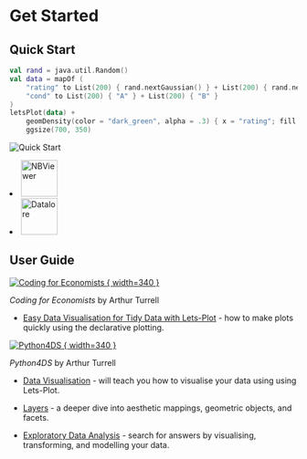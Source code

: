 # Get Started


## Quick Start

```kotlin
val rand = java.util.Random()
val data = mapOf (
    "rating" to List(200) { rand.nextGaussian() } + List(200) { rand.nextGaussian() * 1.5 + 1.5 },
    "cond" to List(200) { "A" } + List(200) { "B" }
)
letsPlot(data) +
    geomDensity(color = "dark_green", alpha = .3) { x = "rating"; fill = "cond" } +
    ggsize(700, 350)
```

![Quick Start](quickstart.png)

<list columns="5">
    <li>
        <a href="https://nbviewer.org/github/JetBrains/lets-plot-kotlin/blob/master/docs/examples/jupyter-notebooks/quickstart.ipynb">
            <img alt="NBViewer" src="jupyter.svg" height="64"/>
        </a>
    </li>
    <li>
        <a href="https://datalore.jetbrains.com/report/static/HZqq77cegYd.E7get_WnChZ/aTA9lQnPkRwdCzT6uy95GZ">
            <img alt="Datalore" src="datalore.svg" height="64"/>
        </a>
    </li>
</list>


## User Guide

[![Coding for Economists](coding_for_economists.png) { width=340 }](https://aeturrell.github.io/coding-for-economists)

*Coding for Economists* by Arthur Turrell

- [Easy Data Visualisation for Tidy Data with Lets-Plot](https://aeturrell.github.io/coding-for-economists/vis-letsplot.html) - how to make plots quickly using the declarative plotting.

[![Python4DS](Python4DS.png) { width=340 }](https://aeturrell.github.io/python4DS/)

*Python4DS* by Arthur Turrell

- [Data Visualisation](https://aeturrell.github.io/python4DS/data-visualise.html) - will teach you how to visualise your data using using Lets-Plot.

- [Layers](https://aeturrell.github.io/python4DS/vis-layers.html) - a deeper dive into aesthetic mappings, geometric objects, and facets.

- [Exploratory Data Analysis](https://aeturrell.github.io/python4DS/exploratory-data-analysis.html) - search for answers by visualising, transforming, and modelling your data.